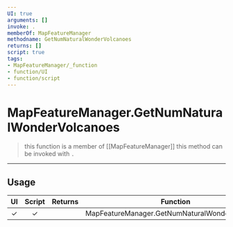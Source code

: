 ```yaml
---
UI: true
arguments: []
invoke: .
memberOf: MapFeatureManager
methodname: GetNumNaturalWonderVolcanoes
returns: []
script: true
tags:
- MapFeatureManager/_function
- function/UI
- function/script
---
```

# MapFeatureManager.GetNumNaturalWonderVolcanoes
> this function is a member of [[MapFeatureManager]]
> this method can be invoked with `.`
-----
## Usage
|  UI | Script | Returns | Function | Arguments |
|:---:|:------:|-------:|:--------:|:---------|
|✓|✓||MapFeatureManager.GetNumNaturalWonderVolcanoes||
